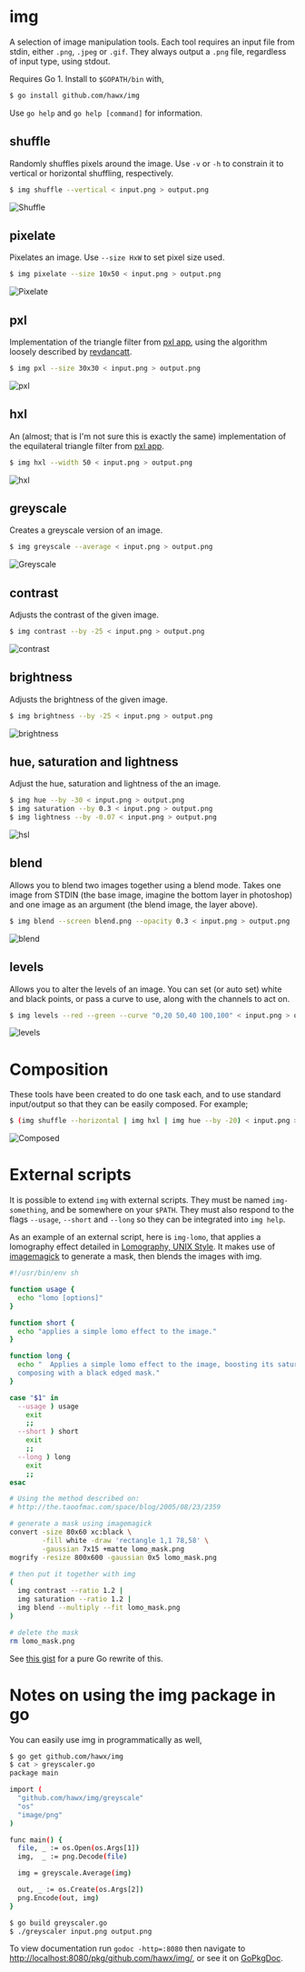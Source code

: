 # img

A selection of image manipulation tools. Each tool requires an input file from
stdin, either `.png`, `.jpeg` or `.gif`. They always output a `.png` file,
regardless of input type, using stdout.

Requires Go 1. Install to `$GOPATH/bin` with,

``` bash
$ go install github.com/hawx/img
```

Use `go help` and `go help [command]` for information.

## shuffle

Randomly shuffles pixels around the image. Use `-v` or `-h` to constrain it to
vertical or horizontal shuffling, respectively.

``` bash
$ img shuffle --vertical < input.png > output.png
```

![Shuffle](http://hawx.github.com/img/examples/shuffle.jpg)

## pixelate

Pixelates an image. Use `--size HxW` to set pixel size used.

``` bash
$ img pixelate --size 10x50 < input.png > output.png
```

![Pixelate](http://hawx.github.com/img/examples/pixelate.jpg)

## pxl

Implementation of the triangle filter from [pxl app][pxlapp], using the
algorithm loosely described by [revdancatt][rev].

``` bash
$ img pxl --size 30x30 < input.png > output.png
```

![pxl](http://hawx.github.com/img/examples/pxl.jpg)

## hxl

An (almost; that is I'm not sure this is exactly the same) implementation of the
equilateral triangle filter from [pxl app][pxlapp].

``` bash
$ img hxl --width 50 < input.png > output.png
```

![hxl](http://hawx.github.com/img/examples/hxl.jpg)

## greyscale

Creates a greyscale version of an image.

``` bash
$ img greyscale --average < input.png > output.png
```

![Greyscale](http://hawx.github.com/img/examples/greyscale.jpg)

## contrast

Adjusts the contrast of the given image.

``` bash
$ img contrast --by -25 < input.png > output.png
```

![contrast](http://hawx.github.com/img/examples/contrast.jpg)

## brightness

Adjusts the brightness of the given image.

``` bash
$ img brightness --by -25 < input.png > output.png
```

![brightness](http://hawx.github.com/img/examples/brightness.jpg)

## hue, saturation and lightness

Adjust the hue, saturation and lightness of the an image.

``` bash
$ img hue --by -30 < input.png > output.png
$ img saturation --by 0.3 < input.png > output.png
$ img lightness --by -0.07 < input.png > output.png
```

![hsl](http://hawx.github.com/img/examples/hsl.jpg)

## blend

Allows you to blend two images together using a blend mode. Takes one image from
STDIN (the base image, imagine the bottom layer in photoshop) and one image as
an argument (the blend image, the layer above).

``` bash
$ img blend --screen blend.png --opacity 0.3 < input.png > output.png
```

![blend](http://hawx.github.com/img/examples/blend-modes.jpg)

## levels

Allows you to alter the levels of an image. You can set (or auto set) white and
black points, or pass a curve to use, along with the channels to act on.

``` bash
$ img levels --red --green --curve "0,20 50,40 100,100" < input.png > output.png
```

![levels](http://hawx.github.com/img/examples/levels.jpg)

# Composition

These tools have been created to do one task each, and to use standard
input/output so that they can be easily composed. For example;

``` bash
$ (img shuffle --horizontal | img hxl | img hue --by -20) < input.png > output.png
```

![Composed](http://hawx.github.com/img/examples/composed.jpg)



# External scripts

It is possible to extend `img` with external scripts. They must be named
`img-something`, and be somewhere on your `$PATH`. They must also respond to the
flags `--usage`, `--short` and `--long` so they can be integrated into `img
help`.

As an example of an external script, here is `img-lomo`, that applies a
lomography effect detailed in [Lomography, UNIX Style][tao].  It makes use of
[imagemagick][im] to generate a mask, then blends the images with img.

``` bash
#!/usr/bin/env sh

function usage {
  echo "lomo [options]"
}

function short {
  echo "applies a simple lomo effect to the image."
}

function long {
  echo "  Applies a simple lomo effect to the image, boosting its saturation and
  composing with a black edged mask."
}

case "$1" in
  --usage ) usage
    exit
    ;;
  --short ) short
    exit
    ;;
  --long ) long
    exit
    ;;
esac

# Using the method described on:
# http://the.taoofmac.com/space/blog/2005/08/23/2359

# generate a mask using imagemagick
convert -size 80x60 xc:black \
        -fill white -draw 'rectangle 1,1 78,58' \
        -gaussian 7x15 +matte lomo_mask.png
mogrify -resize 800x600 -gaussian 0x5 lomo_mask.png

# then put it together with img
(
  img contrast --ratio 1.2 |
  img saturation --ratio 1.2 |
  img blend --multiply --fit lomo_mask.png
)

# delete the mask
rm lomo_mask.png
```

See [this gist](https://gist.github.com/4566266) for a pure Go rewrite of this.

# Notes on using the img package in go

You can easily use img in programmatically as well,

``` bash
$ go get github.com/hawx/img
$ cat > greyscaler.go
package main

import (
  "github.com/hawx/img/greyscale"
  "os"
  "image/png"
)

func main() {
  file, _ := os.Open(os.Args[1])
  img,  _ := png.Decode(file)

  img = greyscale.Average(img)

  out, _ := os.Create(os.Args[2])
  png.Encode(out, img)
}

$ go build greyscaler.go
$ ./greyscaler input.png output.png
```

To view documentation run `godoc -http=:8080` then navigate to
<http://localhost:8080/pkg/github.com/hawx/img/>, or see it on [GoPkgDoc][docs].


[pxlapp]: http://kohlberger.net/apps/pxl
[rev]:    http://revdancatt.com/2012/03/31/the-pxl-effect-with-javascript-and-canvas-and-maths/
[docs]:   http://go.pkgdoc.org/github.com/hawx/img
[tao]:    http://the.taoofmac.com/space/blog/2005/08/23/2359
[im]:     http://www.imagemagick.org
